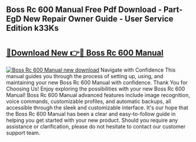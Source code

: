 ## Boss Rc 600 Manual Free Pdf Download - Part-EgD New Repair Owner Guide - User Service Edition k33Ks

# <h2><a href="http://bc27443.oget.top/?id=Boss+Rc+600+Manual">🔗Download New 👉🔴 Boss Rc 600 Manual</a></h2>

[![Boss Rc 600 Manual new download](https://i.imgur.com/5g1atiW.png)](http://bc27443.oget.top/?id=Boss+Rc+600+Manual)
Navigate with Confidence This manual guides you through the process of setting up, using, and maintaining your new Boss Rc 600 Manual with confidence. Thank You for Choosing Us! Enjoy exploring the possibilities with your new Boss Rc 600 Manual! Boss Rc 600 Manual advanced features include image recognition, voice commands, customizable profiles, and automatic backups, all accessible through the sleek and customizable interface. It's our hope that the Boss Rc 600 Manual has been a clear and easy-to-follow guide in helping you get started with your new product. Should you require any assistance or clarification, please do not hesitate to contact our customer support team.

